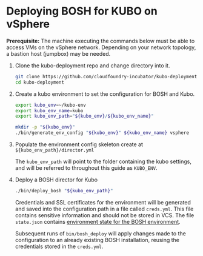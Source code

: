# Deploying BOSH for KUBO on vSphere

**Prerequisite:** The machine executing the commands below must be able to access VMs on the vSphere network. Depending on your network topology, a bastion host (jumpbox) may be needed.

1. Clone the kubo-deployment repo and change directory into it.

    ```bash
    git clone https://github.com/cloudfoundry-incubator/kubo-deployment
    cd kubo-deployment
    ```

1. Create a kubo environment to set the configuration for BOSH and Kubo.

    ```bash
    export kubo_env=~/kubo-env
    export kubo_env_name=kubo
    export kubo_env_path="${kubo_env}/${kubo_env_name}"

    mkdir -p "${kubo_env}"
    ./bin/generate_env_config "${kubo_env}" ${kubo_env_name} vsphere
    ```

1.  Populate the environment config skeleton create at `${kubo_env_path}/director.yml`

    The `kubo_env_path` will point to the folder containing the kubo settings,
    and will be referred to throughout this guide as `KUBO_ENV`.

1. Deploy a BOSH director for Kubo

    ```bash
    ./bin/deploy_bosh "${kubo_env_path}"
    ```
    Credentials and SSL certificates for the environment will be generated and
    saved into the configuration path in a file called `creds.yml`. This file
    contains sensitive information and should not be stored in VCS. The file
    `state.json` contains
    [environment state for the BOSH environment](https://bosh.io/docs/cli-envs.html#deployment-state).

    Subsequent runs of `bin/bosh_deploy` will apply changes made to
    the configuration to an already existing BOSH installation, reusing
    the credentials stored in the `creds.yml`.
